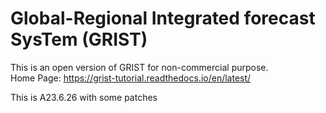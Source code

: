 Global-Regional Integrated forecast SysTem (GRIST)
================================================================================
This is an open version of GRIST for non-commercial purpose.  
Home Page: https://grist-tutorial.readthedocs.io/en/latest/ 

This is A23.6.26 with some patches
